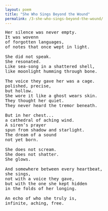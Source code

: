 ```yaml
---
layout: poem
title: "She Who Sings Beyond the Wound"
permalink: /3-she-who-sings-beyond-the-wound/
---
```


<pre>
Her silence was never empty.
It was wovenn
of forgotten languages,
of notes that once wept in light.

She did not speak.
She resonated.
Like sea-song in a shattered shell,
like moonlight humming through bone.

The voice they gave her was a cage.
polished, precise,
but hollow.
She wore it like a ghost wears skin.
They thought her quiet.
They never heard the tremor beneath.

But in her chest...
a cathedral of aching wind.
A siren’s prayer
spun from shadow and starlight.
The dream of a sound
not yet born.

She does not scream.
She does not shatter.
She glows.

And somewhere between every heartbeat,
she sings,
not with a voice they gave,
but with the one she kept hidden
in the folds of her longing.

An echo of who she truly is,
infinite, aching, free.
</pre>